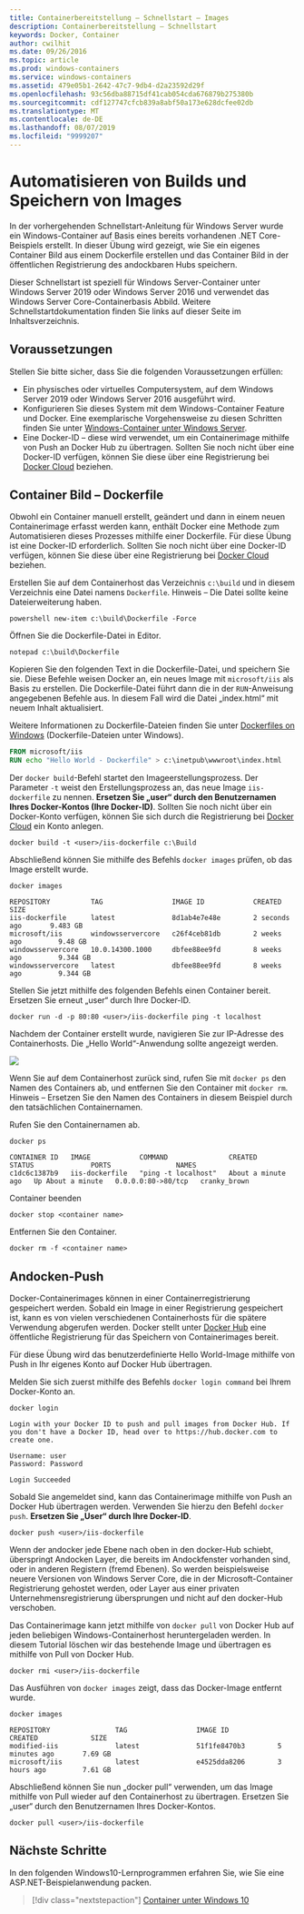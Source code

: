 ```yaml
---
title: Containerbereitstellung – Schnellstart – Images
description: Containerbereitstellung – Schnellstart
keywords: Docker, Container
author: cwilhit
ms.date: 09/26/2016
ms.topic: article
ms.prod: windows-containers
ms.service: windows-containers
ms.assetid: 479e05b1-2642-47c7-9db4-d2a23592d29f
ms.openlocfilehash: 93c56dba88715df41cab054cda676879b275380b
ms.sourcegitcommit: cdf127747cfcb839a8abf50a173e628dcfee02db
ms.translationtype: MT
ms.contentlocale: de-DE
ms.lasthandoff: 08/07/2019
ms.locfileid: "9999207"
---
```

# <a name="automating-builds-and-saving-images"></a>Automatisieren von Builds und Speichern von Images

In der vorhergehenden Schnellstart-Anleitung für Windows Server wurde ein Windows-Container auf Basis eines bereits vorhandenen .NET Core-Beispiels erstellt. In dieser Übung wird gezeigt, wie Sie ein eigenes Container Bild aus einem Dockerfile erstellen und das Container Bild in der öffentlichen Registrierung des andockbaren Hubs speichern.

Dieser Schnellstart ist speziell für Windows Server-Container unter Windows Server 2019 oder Windows Server 2016 und verwendet das Windows Server Core-Containerbasis Abbild. Weitere Schnellstartdokumentation finden Sie links auf dieser Seite im Inhaltsverzeichnis.

## <a name="prerequisites"></a>Voraussetzungen

Stellen Sie bitte sicher, dass Sie die folgenden Voraussetzungen erfüllen:

- Ein physisches oder virtuelles Computersystem, auf dem Windows Server 2019 oder Windows Server 2016 ausgeführt wird.
- Konfigurieren Sie dieses System mit dem Windows-Container Feature und Docker. Eine exemplarische Vorgehensweise zu diesen Schritten finden Sie unter [Windows-Container unter Windows Server](./quick-start-windows-server.md).
- Eine Docker-ID – diese wird verwendet, um ein Containerimage mithilfe von Push an Docker Hub zu übertragen. Sollten Sie noch nicht über eine Docker-ID verfügen, können Sie diese über eine Registrierung bei [Docker Cloud](https://cloud.docker.com/) beziehen.

## <a name="container-image---dockerfile"></a>Container Bild – Dockerfile

Obwohl ein Container manuell erstellt, geändert und dann in einem neuen Containerimage erfasst werden kann, enthält Docker eine Methode zum Automatisieren dieses Prozesses mithilfe einer Dockerfile. Für diese Übung ist eine Docker-ID erforderlich. Sollten Sie noch nicht über eine Docker-ID verfügen, können Sie diese über eine Registrierung bei [Docker Cloud](https://cloud.docker.com/) beziehen.

Erstellen Sie auf dem Containerhost das Verzeichnis `c:\build` und in diesem Verzeichnis eine Datei namens `Dockerfile`. Hinweis – Die Datei sollte keine Dateierweiterung haben.

```console
powershell new-item c:\build\Dockerfile -Force
```

Öffnen Sie die Dockerfile-Datei in Editor.

```console
notepad c:\build\Dockerfile
```

Kopieren Sie den folgenden Text in die Dockerfile-Datei, und speichern Sie sie. Diese Befehle weisen Docker an, ein neues Image mit `microsoft/iis` als Basis zu erstellen. Die Dockerfile-Datei führt dann die in der `RUN`-Anweisung angegebenen Befehle aus. In diesem Fall wird die Datei „index.html“ mit neuem Inhalt aktualisiert.

Weitere Informationen zu Dockerfile-Dateien finden Sie unter [Dockerfiles on Windows](../manage-docker/manage-windows-dockerfile.md) (Dockerfile-Dateien unter Windows).

```dockerfile
FROM microsoft/iis
RUN echo "Hello World - Dockerfile" > c:\inetpub\wwwroot\index.html
```

Der `docker build`-Befehl startet den Imageerstellungsprozess. Der Parameter `-t` weist den Erstellungsprozess an, das neue Image `iis-dockerfile` zu nennen. **Ersetzen Sie „user“ durch den Benutzernamen Ihres Docker-Kontos (Ihre Docker-ID)**. Sollten Sie noch nicht über ein Docker-Konto verfügen, können Sie sich durch die Registrierung bei [Docker Cloud](https://cloud.docker.com/) ein Konto anlegen.

```console
docker build -t <user>/iis-dockerfile c:\Build
```

Abschließend können Sie mithilfe des Befehls `docker images` prüfen, ob das Image erstellt wurde.

```console
docker images

REPOSITORY          TAG                 IMAGE ID            CREATED             SIZE
iis-dockerfile      latest              8d1ab4e7e48e        2 seconds ago       9.483 GB
microsoft/iis       windowsservercore   c26f4ceb81db        2 weeks ago         9.48 GB
windowsservercore   10.0.14300.1000     dbfee88ee9fd        8 weeks ago         9.344 GB
windowsservercore   latest              dbfee88ee9fd        8 weeks ago         9.344 GB
```

Stellen Sie jetzt mithilfe des folgenden Befehls einen Container bereit. Ersetzen Sie erneut „user“ durch Ihre Docker-ID.

```console
docker run -d -p 80:80 <user>/iis-dockerfile ping -t localhost
```

Nachdem der Container erstellt wurde, navigieren Sie zur IP-Adresse des Containerhosts. Die „Hello World“-Anwendung sollte angezeigt werden.

![](media/dockerfile2.png)

Wenn Sie auf dem Containerhost zurück sind, rufen Sie mit `docker ps` den Namen des Containers ab, und entfernen Sie den Container mit `docker rm`. Hinweis – Ersetzen Sie den Namen des Containers in diesem Beispiel durch den tatsächlichen Containernamen.

Rufen Sie den Containernamen ab.

```console
docker ps

CONTAINER ID   IMAGE            COMMAND               CREATED              STATUS              PORTS                NAMES
c1dc6c1387b9   iis-dockerfile   "ping -t localhost"   About a minute ago   Up About a minute   0.0.0.0:80->80/tcp   cranky_brown
```

Container beenden

```console
docker stop <container name>
```

Entfernen Sie den Container.

```console
docker rm -f <container name>
```

## <a name="docker-push"></a>Andocken-Push

Docker-Containerimages können in einer Containerregistrierung gespeichert werden. Sobald ein Image in einer Registrierung gespeichert ist, kann es von vielen verschiedenen Containerhosts für die spätere Verwendung abgerufen werden. Docker stellt unter [Docker Hub](https://hub.docker.com/) eine öffentliche Registrierung für das Speichern von Containerimages bereit.

Für diese Übung wird das benutzerdefinierte Hello World-Image mithilfe von Push in Ihr eigenes Konto auf Docker Hub übertragen.

Melden Sie sich zuerst mithilfe des Befehls `docker login command` bei Ihrem Docker-Konto an.

```console
docker login

Login with your Docker ID to push and pull images from Docker Hub. If you don't have a Docker ID, head over to https://hub.docker.com to create one.

Username: user
Password: Password

Login Succeeded
```

Sobald Sie angemeldet sind, kann das Containerimage mithilfe von Push an Docker Hub übertragen werden. Verwenden Sie hierzu den Befehl `docker push`. **Ersetzen Sie „User“ durch Ihre Docker-ID**. 

```console
docker push <user>/iis-dockerfile
```

Wenn der andocker jede Ebene nach oben in den docker-Hub schiebt, überspringt Andocken Layer, die bereits im Andockfenster vorhanden sind, oder in anderen Registern (fremd Ebenen).  So werden beispielsweise neuere Versionen von Windows Server Core, die in der Microsoft-Container Registrierung gehostet werden, oder Layer aus einer privaten Unternehmensregistrierung übersprungen und nicht auf den docker-Hub verschoben.

Das Containerimage kann jetzt mithilfe von `docker pull` von Docker Hub auf jeden beliebigen Windows-Containerhost heruntergeladen werden. In diesem Tutorial löschen wir das bestehende Image und übertragen es mithilfe von Pull von Docker Hub. 

```console
docker rmi <user>/iis-dockerfile
```

Das Ausführen von `docker images` zeigt, dass das Docker-Image entfernt wurde.

```console
docker images

REPOSITORY                TAG                 IMAGE ID            CREATED             SIZE
modified-iis              latest              51f1fe8470b3        5 minutes ago       7.69 GB
microsoft/iis             latest              e4525dda8206        3 hours ago         7.61 GB
```

Abschließend können Sie nun „docker pull“ verwenden, um das Image mithilfe von Pull wieder auf den Containerhost zu übertragen. Ersetzen Sie „user“ durch den Benutzernamen Ihres Docker-Kontos. 

```
docker pull <user>/iis-dockerfile
```

## <a name="next-steps"></a>Nächste Schritte

In den folgenden Windows10-Lernprogrammen erfahren Sie, wie Sie eine ASP.NET-Beispielanwendung packen.

> [!div class="nextstepaction"]
> [Container unter Windows 10](./quick-start-windows-10.md)

